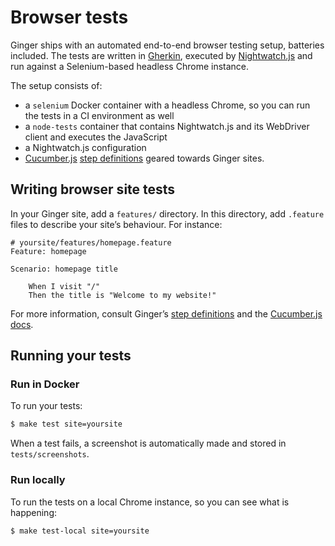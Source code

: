 Browser tests
=============

Ginger ships with an automated end-to-end browser testing setup, batteries 
included. The tests are written in [Gherkin](https://github.com/cucumber/cucumber/wiki/Gherkin),
executed by [Nightwatch.js](http://nightwatchjs.org) and run against a 
Selenium-based headless Chrome instance. 

The setup consists of:

- a `selenium` Docker container with a headless Chrome, so you can run the tests
  in a CI environment as well
- a `node-tests` container that contains Nightwatch.js and its WebDriver client 
  and executes the JavaScript
- a Nightwatch.js configuration
- [Cucumber.js](https://github.com/cucumber/cucumber-js) 
  [step definitions](../../tests/features/step_definitions/) geared towards 
  Ginger sites. 
 
Writing browser site tests
--------------------------

In your Ginger site, add a `features/` directory. In this directory, add
`.feature` files to describe your site’s behaviour. For instance:

```gherkin
# yoursite/features/homepage.feature
Feature: homepage

Scenario: homepage title

    When I visit "/"
    Then the title is "Welcome to my website!"
```

For more information, consult Ginger’s [step definitions](../../tests/features/step_definitions/)
and the [Cucumber.js docs](https://github.com/cucumber/cucumber-js).

Running your tests
------------------

### Run in Docker

To run your tests:

```bash
$ make test site=yoursite
```

When a test fails, a screenshot is automatically made and stored in 
`tests/screenshots`.

### Run locally

To run the tests on a local Chrome instance, so you can see what is happening:

```bash
$ make test-local site=yoursite
```

